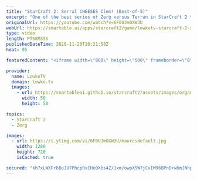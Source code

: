 ```yaml
---
title: "StarCraft 2: Serral CHEESES Clem! (Best-of-5)"
excerpt: "One of the best series of Zerg versus Terran in StarCraft 2 that I've seen recently. In this match between Serral and Clem, we see Serral going for some very strange build orders that seem to throw Clem off guard.  Become a YouTube member: https://lowko.tv/join Support my work on Patreon: http://www.patreon.com/lowkotv"
originalUrl: https://youtube.com/watch?v=6F0UJmOXW3U
webUrl: https://smartable.ai/apps/starcraft2/game/lowkotv-starcraft-2-serral-cheeses-clem-best-of-5/
type: video
length: PT58M35S
publishedDateTime: 2020-11-20T10:21:58Z
heat: 95

featuredContent: "<iframe width=\"800\" height=\"500\" frameborder=\"0\" src=\"https://www.youtube.com/embed/6F0UJmOXW3U\" allow=\"accelerometer; autoplay; encrypted-media; gyroscope; picture-in-picture\" allowfullscreen></iframe>"

provider:
  name: LowkoTV
  domain: lowko.tv
  images:
    - url: https://smartableai.github.io/starcraft2/assets/images/organizations/lowko.tv-50x50.jpg
      width: 50
      height: 50

topics:
  - StarCraft 2
  - Zerg

images:
  - url: https://i.ytimg.com/vi/6F0UJmOXW3U/maxresdefault.jpg
    width: 1280
    height: 720
    isCached: true

secured: "kh7xLWXFrhBuJU7PhcpRxCHeOXbs4Z/1xm/owpX5W7jCvIM96BPnD+whmJNhpU57MF4k7BJtYCB3ShGQ6ijGOqvs/NBiOPXOENDstqJ0q6MJyoUE/TyrBETuo46mOn8MZK9I10Qx+2qK6ywYGoYabNn5D19LC1JamM/LlpXOTHV7hdopKdeXfYjNlbdGEtQBk7RQNjpF4cEFPsfiyxnbZYQS4dskWQmWveyFxRbNuZomw9z10TbTbOPyZ+QyZEYftoaCxrDuI66p1iPJB+ChTQKrb+p5dpPcEgyTQnHZkeEkHrW8yt1IRcr64yR1x06zX47DgQBUKU/MdVn8TtRSwQejfLuvRywBasVEkdbzktYgAhgrNd61EeIzD9UQsEQfxxnQc7e0XiIKP+4EgGBgv+SWXJ0d52aXhu0yI3jq5JE=;fFlPW4ETsWqNJWQHT6ZDSg=="
---
```


